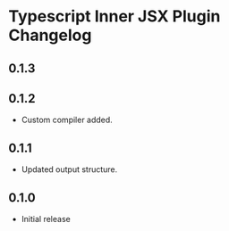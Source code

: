# Typescript Inner JSX Plugin Changelog

## 0.1.3

## 0.1.2

- Custom compiler added.

## 0.1.1

- Updated output structure.

## 0.1.0

- Initial release
